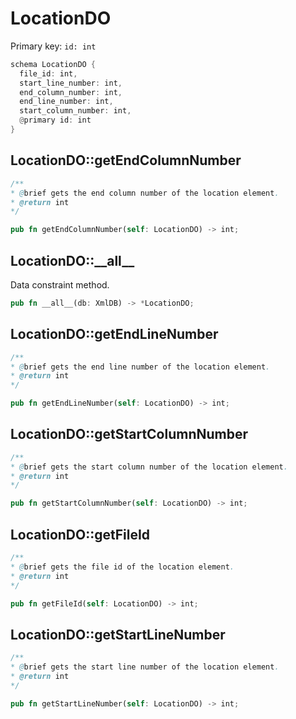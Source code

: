 # LocationDO

Primary key: `id: int`

```rust
schema LocationDO {
  file_id: int,
  start_line_number: int,
  end_column_number: int,
  end_line_number: int,
  start_column_number: int,
  @primary id: int
}
```
## LocationDO::getEndColumnNumber

```java
/**
* @brief gets the end column number of the location element.
* @return int 
*/
```
```rust
pub fn getEndColumnNumber(self: LocationDO) -> int;
```
## LocationDO::\_\_all\_\_

Data constraint method.

```rust
pub fn __all__(db: XmlDB) -> *LocationDO;
```
## LocationDO::getEndLineNumber

```java
/**
* @brief gets the end line number of the location element.
* @return int 
*/
```
```rust
pub fn getEndLineNumber(self: LocationDO) -> int;
```
## LocationDO::getStartColumnNumber

```java
/**
* @brief gets the start column number of the location element.
* @return int 
*/
```
```rust
pub fn getStartColumnNumber(self: LocationDO) -> int;
```
## LocationDO::getFileId

```java
/**
* @brief gets the file id of the location element.
* @return int
*/
```
```rust
pub fn getFileId(self: LocationDO) -> int;
```
## LocationDO::getStartLineNumber

```java
/**
* @brief gets the start line number of the location element.
* @return int 
*/
```
```rust
pub fn getStartLineNumber(self: LocationDO) -> int;
```
